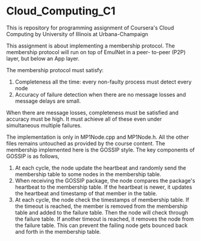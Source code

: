 # Cloud_Computing_C1
This is repository for programming assignment of Coursera's Cloud Computing by University of Illinois at Urbana-Champaign

This assignment is about implementing a membership protocol. The membership protocol will run on top of EmulNet in a peer- to-peer (P2P) layer, but below an App layer. 

The membership protocol must satisfy: 
  1. Completeness all the time: every non-faulty process must detect every node
  2. Accuracy of failure detection when there are no message losses and message delays are small. 

When there are message losses, completeness must be satisfied and accuracy must be high. It must achieve all of these even under simultaneous multiple failures.

The implementation is only in MP1Node.cpp and MP1Node.h. All the other files remains untouched as provided by the course content. The membership implemented here is the GOSSIP style. The key components of GOSSIP is as follows,

1. At each cycle, the node update the heartbeat and randomly send the membership table to some nodes in the membership table.
2. When receiving the GOSSIP package, the node compares the package's heartbeat to the membership table. If the heartbeat is newer, it updates the heartbeat and timestamp of that member in the table.
3. At each cycle, the node check the timestamps of membership table. If the timeout is reached, the member is removed from the membership table and added to the failure table. Then the node will check through the failure table. If another timeout is reached, it removes the node from the failure table. This can prevent the failing node gets bounced back and forth in the membership table.
